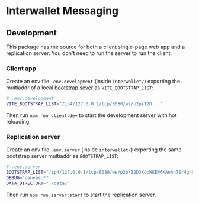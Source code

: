 # Interwallet Messaging

## Development

This package has the source for both a client single-page web app and a replication server. You don't need to run the server to run the client.

### Client app

Create an env file `.env.development` (inside `interwallet/`) exporting the multiaddr of a local [bootstrap sever](https://github.com/canvasxyz/bootstrap-peer) as `VITE_BOOTSTRAP_LIST`:

```sh
# .env.development
VITE_BOOTSTRAP_LIST="/ip4/127.0.0.1/tcp/8080/ws/p2p/12D..."
```

Then run `npm run client:dev` to start the development server with hot reloading.

### Replication server

Create an env file `.env.server` (inside `interwallet/`) exporting the same bootstrap server multiaddr as `BOOTSTRAP_LIST`:

```sh
# .env.server
BOOTSTRAP_LIST="/ip4/127.0.0.1/tcp/8080/ws/p2p/12D3KooWKEW6KAnhn7Sr4gh9nxvwCmeTY83xrfLqTJSmgvTpauCx"
DEBUG="canvas:*"
DATA_DIRECTORY="./data/"
```

Then run `npm run server:start` to start the replication server.
